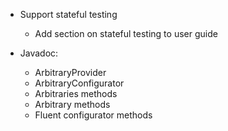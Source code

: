 - Support stateful testing
  - Add section on stateful testing to user guide

- Javadoc:
  - ArbitraryProvider 
  - ArbitraryConfigurator
  - Arbitraries methods
  - Arbitrary methods
  - Fluent configurator methods
